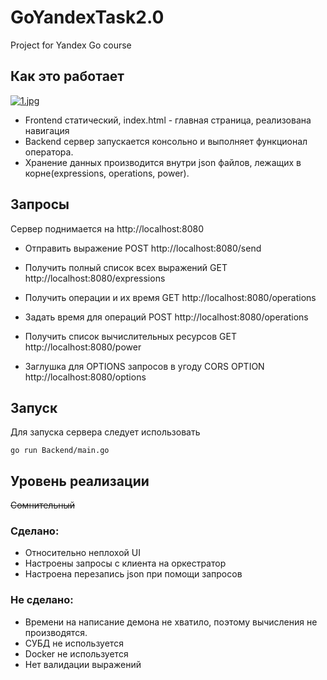 # GoYandexTask2.0
Project for Yandex Go course
## Как это работает
[![1.jpg](https://i.postimg.cc/YSkqgqx2/1.jpg)](https://postimg.cc/21cDNYJg)
- Frontend статический, index.html - главная страница, реализована навигация
- Backend сервер запускается консольно и выполняет функционал оператора.
- Хранение данных производится внутри json файлов, лежащих в корне(expressions, operations, power).

## Запросы

Сервер поднимается на http://localhost:8080

- Отправить выражение POST http://localhost:8080/send

- Получить полный список всех выражений GET http://localhost:8080/expressions

- Получить операции и их время GET http://localhost:8080/operations

- Задать время для операций POST http://localhost:8080/operations

- Получить список вычислительных ресурсов GET http://localhost:8080/power

- Заглушка для OPTIONS запросов в угоду CORS OPTION http://localhost:8080/options

## Запуск

Для запуска сервера следует использовать
```
go run Backend/main.go
```
## Уровень реализации
~~Сомнительный~~

### Сделано:
- Относительно неплохой UI
- Настроены запросы с клиента на оркестратор
- Настроена перезапись json при помощи запросов
### Не сделано:
- Времени на написание демона не хватило, поэтому вычисления не производятся.
- СУБД не используется
- Docker не используется
- Нет валидации выражений
